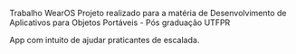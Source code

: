 Trabalho WearOS 
Projeto realizado para a matéria de Desenvolvimento de Aplicativos para Objetos Portáveis - Pós graduação UTFPR

App com intuito de ajudar praticantes de escalada.
